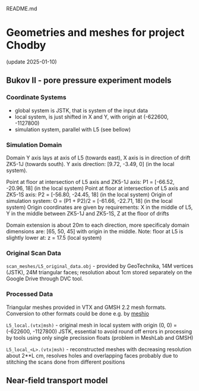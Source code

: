 README.md

# Geometries and meshes for project Chodby
(update 2025-01-10)

## Bukov II - pore pressure experiment models

### Coordinate Systems
- global system is JSTK, that is system of the input data
- local system, is just shifted in X and Y, with origin at (-622600, -1127800)
- simulation system, parallel with L5 (see bellow)

### Simulation Domain
Domain Y axis lays at axis of L5 (towards east), X axis is in direction of drift ZK5-1J (towards south).
Y axis direction: [9.72, -3.49, 0] (in the local system).

Point at floor at intersection of L5 axis and ZK5-1J axis:  P1 = [-66.52, -20.96, 18] (in the local system)
Point at floor at intersection of L5 axis and ZK5-1S axis:  P2 = [-56.80, -24.45, 18] (in the local system)
Origin of simulation system: O = (P1 + P2)/2 = [-61.66, -22.71, 18] (in the local system)
Origin coordinates are given by requirements:  X in the middle of L5, Y in the middle between ZK5-1J and ZK5-1S, Z at the floor of drifts

Domain extension is about 20m to each direction, more specificaly
domain dimensions are: [65, 50, 45] with origin in the middle.
Note: floor at L5 is slightly lower at: z = 17.5 (local system)

### Original Scan Data

`scan_meshes/L5_original_data.obj` - provided by GeoTechnika, 14M vertices (JSTK), 24M triangular faces; resolution about 1cm
stored separately on the Google Drive through DVC tool.


### Processed Data
Triangular meshes provided in VTX and GMSH 2.2 mesh formats. Conversion to other formats could be done e.g. by
[meshio](https://pypi.org/project/meshio/#description)

`L5_local.(vtx|msh)` - original mesh in local system with origin (0, 0) = (-622600, -1127800) JSTK,
                 essential to avoid round off errors in processing by tools using only single precission floats
                 (problem in MeshLab and GMSH)

`L5_local_<L>.(vtx|msh)` - reconstructed meshes with decreasing resolution about 2**L cm, resolves holes and overlapping faces 
                 probably due to stitching the scans done from different positions





## Near-field transport model

